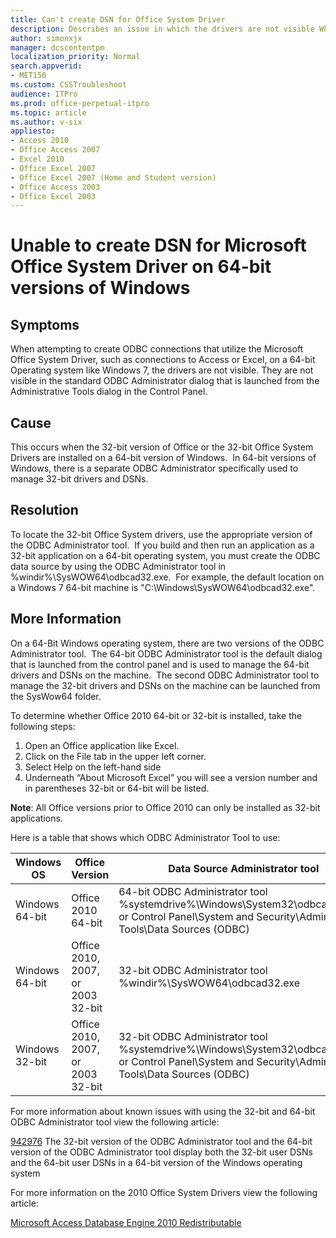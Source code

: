 ```yaml
---
title: Can't create DSN for Office System Driver
description: Describes an issue in which the drivers are not visible When you attempt to create ODBC connections that utilize the Microsoft Office System Driver, such as connections to Access or Excel, on a 64-bit Operating system like Windows 7.
author: simonxjx
manager: dcscontentpm
localization_priority: Normal
search.appverid: 
- MET150
ms.custom: CSSTroubleshoot
audience: ITPro
ms.prod: office-perpetual-itpro
ms.topic: article
ms.author: v-six
appliesto:
- Access 2010
- Office Access 2007
- Excel 2010
- Office Excel 2007
- Office Excel 2007 (Home and Student version)
- Office Access 2003
- Office Excel 2003
---
```


# Unable to create DSN for Microsoft Office System Driver on 64-bit versions of Windows

## Symptoms

When attempting to create ODBC connections that utilize the Microsoft Office System Driver, such as connections to Access or Excel, on a 64-bit Operating system like Windows 7, the drivers are not visible. They are not visible in the standard ODBC Administrator dialog that is launched from the Administrative Tools dialog in the Control Panel.

## Cause

This occurs when the 32-bit version of Office or the 32-bit Office System Drivers are installed on a 64-bit version of Windows.  In 64-bit versions of Windows, there is a separate ODBC Administrator specifically used to manage 32-bit drivers and DSNs.

## Resolution

To locate the 32-bit Office System drivers, use the appropriate version of the ODBC Administrator tool.  If you build and then run an application as a 32-bit application on a 64-bit operating system, you must create the ODBC data source by using the ODBC Administrator tool in %windir%\SysWOW64\odbcad32.exe.  For example, the default location on a Windows 7 64-bit machine is "C:\Windows\SysWOW64\odbcad32.exe".

## More Information

On a 64-Bit Windows operating system, there are two versions of the ODBC Administrator tool.  The 64-bit ODBC Administrator tool is the default dialog that is launched from the control panel and is used to manage the 64-bit drivers and DSNs on the machine.  The second ODBC Administrator tool to manage the 32-bit drivers and DSNs on the machine can be launched from the SysWow64 folder.

To determine whether Office 2010 64-bit or 32-bit is installed, take the following steps:

1) Open an Office application like Excel.
2) Click on the File tab in the upper left corner.
3) Select Help on the left-hand side
4) Underneath “About Microsoft Excel” you will see a version number and in parentheses 32-bit or 64-bit will be listed.

**Note**: All Office versions prior to Office 2010 can only be installed as 32-bit applications.

Here is a table that shows which ODBC Administrator Tool to use:

|Windows OS|Office Version|Data Source Administrator tool|
|---|---|---|
|Windows 64-bit|Office 2010 64-bit|64-bit ODBC Administrator tool %systemdrive%\Windows\System32\odbcad32.exe, or Control Panel\System and Security\Administrative Tools\Data Sources (ODBC)|
|Windows 64-bit|Office 2010, 2007, or 2003 32-bit|32-bit ODBC Administrator tool %windir%\SysWOW64\odbcad32.exe|
|Windows 32-bit|Office 2010, 2007, or 2003 32-bit|32-bit ODBC Administrator tool %systemdrive%\Windows\System32\odbcad32.exe, or Control Panel\System and Security\Administrative Tools\Data Sources (ODBC)|

For more information about known issues with using the 32-bit and 64-bit ODBC Administrator tool view the following article:

[942976](https://support.microsoft.com/help/942976) The 32-bit version of the ODBC Administrator tool and the 64-bit version of the ODBC Administrator tool display both the 32-bit user DSNs and the 64-bit user DSNs in a 64-bit version of the Windows operating system

For more information on the 2010 Office System Drivers view the following article:

[Microsoft Access Database Engine 2010 Redistributable](https://www.microsoft.com/download/details.aspx?id=13255)
